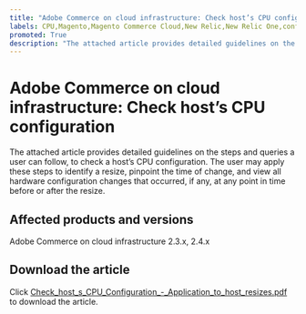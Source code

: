 ```yaml
---
title: "Adobe Commerce on cloud infrastructure: Check host’s CPU configuration"
labels: CPU,Magento,Magento Commerce Cloud,New Relic,New Relic One,configuration,data,how to,queries,cloud infrastructure,Adobe Commerce
promoted: True
description: "The attached article provides detailed guidelines on the steps and queries a user can follow, to check a host’s CPU configuration. The user may apply these steps to identify a resize, pinpoint the time of change, and view all hardware configuration changes that occurred, if any, at any point in time before or after the resize."
---
```


# Adobe Commerce on cloud infrastructure: Check host’s CPU configuration

The attached article provides detailed guidelines on the steps and queries a user can follow, to check a host’s CPU configuration. The user may apply these steps to identify a resize, pinpoint the time of change, and view all hardware configuration changes that occurred, if any, at any point in time before or after the resize.

## Affected products and versions

Adobe Commerce on cloud infrastructure 2.3.x, 2.4.x

## Download the article

Click [Check_host_s_CPU_Configuration_-_Application_to_host_resizes.pdf](assets/Check_host_s_CPU_Configuration_-_Application_to_host_resizes.pdf) to download the article. 

